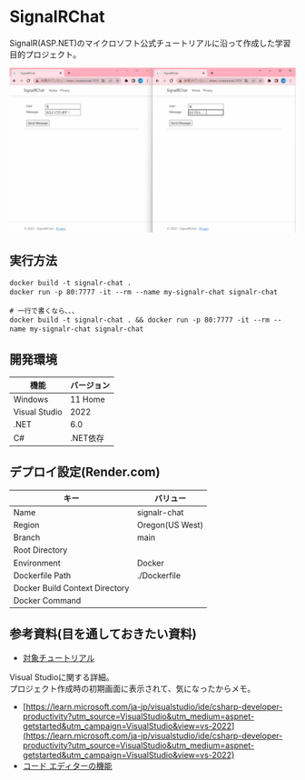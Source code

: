 # SignalRChat

SignalR(ASP.NET)のマイクロソフト公式チュートリアルに沿って作成した学習目的プロジェクト。

![サンプル画像](dev/data/sample.gif)  

## 実行方法

```shell
docker build -t signalr-chat .
docker run -p 80:7777 -it --rm --name my-signalr-chat signalr-chat

# 一行で書くなら、、、
docker build -t signalr-chat . && docker run -p 80:7777 -it --rm --name my-signalr-chat signalr-chat
```

## 開発環境

| 機能 | バージョン |
| ---- | ---- |
| Windows | 11 Home |
| Visual Studio | 2022 |
| .NET | 6.0 |
| C# | .NET依存 |

## デプロイ設定(Render.com)

| キー | バリュー |
| ---- | ---- |
| Name | signalr-chat |
| Region | Oregon(US West) |
| Branch | main |
| Root Directory |  |
| Environment | Docker |
| Dockerfile Path | ./Dockerfile |
| Docker Build Context Directory |  |
| Docker Command |  |

## 参考資料(目を通しておきたい資料)

- [対象チュートリアル](https://learn.microsoft.com/ja-jp/aspnet/core/tutorials/signalr?view=aspnetcore-6.0&tabs=visual-studio)

Visual Studioに関する詳細。  
プロジェクト作成時の初期画面に表示されて、気になったからメモ。  

- [https://learn.microsoft.com/ja-jp/visualstudio/ide/csharp-developer-productivity?utm_source=VisualStudio&utm_medium=aspnet-getstarted&utm_campaign=VisualStudio&view=vs-2022](https://learn.microsoft.com/ja-jp/visualstudio/ide/csharp-developer-productivity?utm_source=VisualStudio&utm_medium=aspnet-getstarted&utm_campaign=VisualStudio&view=vs-2022)
- [コード エディターの機能](https://learn.microsoft.com/ja-jp/visualstudio/ide/writing-code-in-the-code-and-text-editor?utm_source=VisualStudio&utm_medium=aspnet-getstarted&utm_campaign=VisualStudio&view=vs-2022#generate-fix-or-refactor-code)
